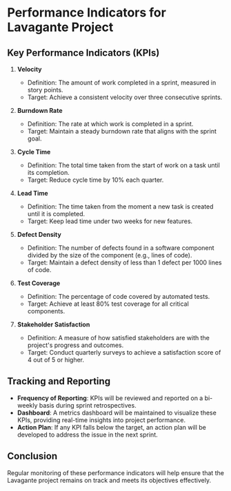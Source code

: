 # Performance Indicators for Lavagante Project

## Key Performance Indicators (KPIs)

1. **Velocity**
   - Definition: The amount of work completed in a sprint, measured in story points.
   - Target: Achieve a consistent velocity over three consecutive sprints.

2. **Burndown Rate**
   - Definition: The rate at which work is completed in a sprint.
   - Target: Maintain a steady burndown rate that aligns with the sprint goal.

3. **Cycle Time**
   - Definition: The total time taken from the start of work on a task until its completion.
   - Target: Reduce cycle time by 10% each quarter.

4. **Lead Time**
   - Definition: The time taken from the moment a new task is created until it is completed.
   - Target: Keep lead time under two weeks for new features.

5. **Defect Density**
   - Definition: The number of defects found in a software component divided by the size of the component (e.g., lines of code).
   - Target: Maintain a defect density of less than 1 defect per 1000 lines of code.

6. **Test Coverage**
   - Definition: The percentage of code covered by automated tests.
   - Target: Achieve at least 80% test coverage for all critical components.

7. **Stakeholder Satisfaction**
   - Definition: A measure of how satisfied stakeholders are with the project's progress and outcomes.
   - Target: Conduct quarterly surveys to achieve a satisfaction score of 4 out of 5 or higher.

## Tracking and Reporting

- **Frequency of Reporting**: KPIs will be reviewed and reported on a bi-weekly basis during sprint retrospectives.
- **Dashboard**: A metrics dashboard will be maintained to visualize these KPIs, providing real-time insights into project performance.
- **Action Plan**: If any KPI falls below the target, an action plan will be developed to address the issue in the next sprint.

## Conclusion

Regular monitoring of these performance indicators will help ensure that the Lavagante project remains on track and meets its objectives effectively.